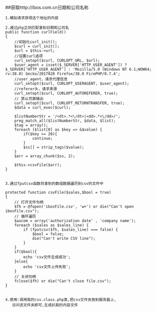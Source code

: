 ##获取http://ibos.com.cn日期和公司名称

	1.模拟请求获得这个地址的内容

	2.通过php正则匹配拿到日期和公司名
    public function curlField()
    {
        //初始化curl_init();
        $curl = curl_init();
        $url = $this->url;
        //设置curl选项
        curl_setopt($curl, CURLOPT_URL, $url);
        $user_agent = isset($_SERVER['HTTP_USER_AGENT']) ? $_SERVER['HTTP_USER_AGENT'] : 'Mozilla/5.0 (Windows NT 6.1;WOW64; rv:38.0) Gecko/2017028 Firefox/38.0 FirePHP/0.7.4';
        //user_agent，请求代理信息
        curl_setopt($curl, CURLOPT_USERAGENT, $user_agent);
        //referer头，请求来源
        curl_setopt($curl, CURLOPT_AUTOREFERER, true);
        // 禁止页面输出
        curl_setopt($curl, CURLOPT_RETURNTRANSFER, true);
        $data = curl_exec($curl);

        $listNumberStr = '/<dt>.*<\/dt>|<dd>.*<\/dd>/';
        preg_match_all($listNumberStr, $data, $list);
        $tag = array();
        foreach ($list[0] as $key => &$value) {
        	if($key >= 20){
        		continue;
        	}
        	$ss[] = strip_tags($value);
        }
        $arr = array_chunk($ss, 2);

        $this->csvFile($arr);
    }
	
		
	3.通过fputcsv函数将拿到的数组数据遍历到csv的文件中

	protected function csvFile($sales,$bool = true)
    {
        // 打开文件句柄
        $fh = @fopen('ibosFile.csv', 'w+') or die("Can't open ibosFile.csv");
        // 循环遍历
        $aucom = array('authorization date' , 'company name');
        foreach ($sales as $sales_line) {
            if (fputcsv($fh, $sales_line) === false) {
            	$bool = false;
                die("Can't write CSV line");
            }
        }
        if($bool){
	        echo 'csv文件生成成功';
        }else{
        	echo 'csv文件上传失败';
        }
        // 关闭句柄
        fclose($fh) or die("Can't close file.csv");
    }


	4.使用:调用我的csv.class.php类,把csv文件夹放到服务器上,
       访问该文件夹即可,生成扒取的内容文件
	